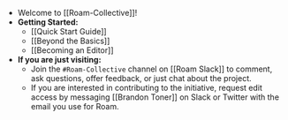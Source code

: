 - Welcome to [[Roam-Collective]]!
- **Getting Started:**
    - [[Quick Start Guide]]
    - [[Beyond the Basics]]
    - [[Becoming an Editor]]
- **If you are just visiting:**
    - Join the `#Roam-Collective` channel on [[Roam Slack]] to comment, ask questions, offer feedback, or just chat about the project.
    - If you are interested in contributing to the initiative, request edit access by messaging [[Brandon Toner]] on Slack or Twitter with the email you use for Roam.
